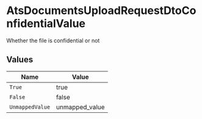 # AtsDocumentsUploadRequestDtoConfidentialValue

Whether the file is confidential or not


## Values

| Name            | Value           |
| --------------- | --------------- |
| `True`          | true            |
| `False`         | false           |
| `UnmappedValue` | unmapped_value  |